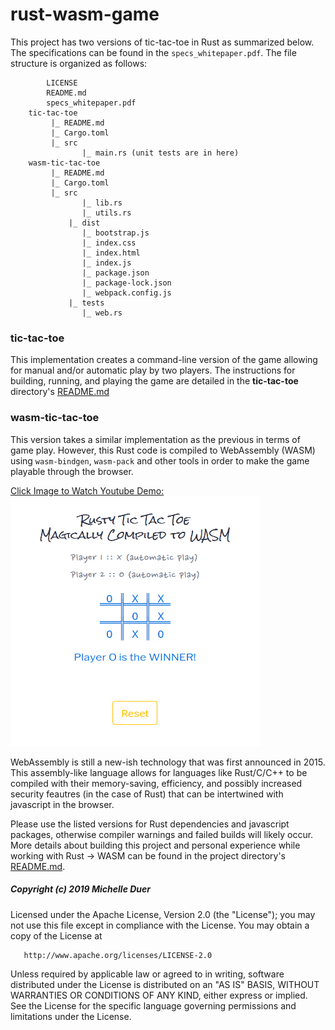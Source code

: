 # rust-wasm-game

This project has two versions of tic-tac-toe in Rust as summarized below. The specifications can be found in the `specs_whitepaper.pdf`. The file structure is organized as follows:

```
        LICENSE
        README.md
        specs_whitepaper.pdf
	tic-tac-toe
	     |_ README.md
	     |_ Cargo.toml
	     |_ src
	            |_ main.rs (unit tests are in here)
	wasm-tic-tac-toe
   	     |_ README.md
	     |_ Cargo.toml
	     |_ src
	            |_ lib.rs
	            |_ utils.rs
             |_ dist
	            |_ bootstrap.js
	            |_ index.css
	            |_ index.html
	            |_ index.js
	            |_ package.json
	            |_ package-lock.json
	            |_ webpack.config.js
             |_ tests
	            |_ web.rs
```

### tic-tac-toe

This implementation creates a command-line version of the game allowing for manual and/or automatic play by two players. The instructions for building, running, and playing the game are detailed in the **tic-tac-toe** directory's [README.md](https://github.com/mkduer/rust-wasm-game/tree/master/tic-tac-toe)



### wasm-tic-tac-toe

This version takes a similar implementation as the previous in terms of game play. However, this Rust code is compiled to WebAssembly (WASM) using `wasm-bindgen`, `wasm-pack` and other tools in order to make the game playable through the browser. 

<a href="https://youtu.be/8lt9jbfSNY0">
Click Image to Watch Youtube Demo:
</a>

<a href="https://youtu.be/8lt9jbfSNY0">
<img src="extra/wasm-o-wins.png" 
alt="Rust-WASM autoplay demo" width="400" height="400"/></a>

WebAssembly is still a new-ish technology that was first announced in 2015. This assembly-like language allows for languages like Rust/C/C++ to be compiled with their memory-saving, efficiency, and possibly increased security feautres (in the case of Rust) that can be intertwined with javascript in the browser. 

Please use the listed versions for Rust dependencies and javascript packages, otherwise compiler warnings and failed builds will likely occur. More details about building this project and personal experience while working with Rust -> WASM can be found in the project directory's [README.md](https://github.com/mkduer/rust-wasm-game/tree/master/wasm-tic-tac-toe).

##### Copyright (c) 2019 Michelle Duer

   Licensed under the Apache License, Version 2.0 (the "License"); you may not use this file except in compliance with the License. You may obtain a copy of the License at
   
       http://www.apache.org/licenses/LICENSE-2.0
       
   Unless required by applicable law or agreed to in writing, software distributed under the License is distributed on an "AS IS" BASIS, WITHOUT WARRANTIES OR CONDITIONS OF ANY KIND, either express or implied. See the License for the specific language governing permissions and limitations under the License.
